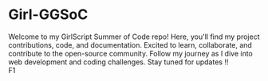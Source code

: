 # Girl-GGSoC
 Welcome to my GirlScript Summer of Code repo! Here, you'll find my project contributions, code, and documentation. Excited to learn, collaborate, and contribute to the open-source community. Follow my journey as I dive into web development and coding challenges. Stay tuned for updates !!
 <br>
 F1
